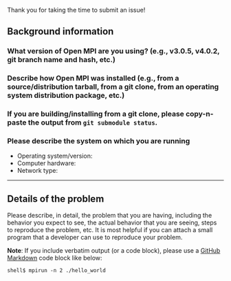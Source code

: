 Thank you for taking the time to submit an issue!

## Background information

### What version of Open MPI are you using? (e.g., v3.0.5, v4.0.2, git branch name and hash, etc.)



### Describe how Open MPI was installed (e.g., from a source/distribution tarball, from a git clone, from an operating system distribution package, etc.)



### If you are building/installing from a git clone, please copy-n-paste the output from `git submodule status`.



### Please describe the system on which you are running

* Operating system/version:
* Computer hardware:
* Network type:

-----------------------------

## Details of the problem

Please describe, in detail, the problem that you are having, including the behavior you expect to see, the actual behavior that you are seeing, steps to reproduce the problem, etc.  It is most helpful if you can attach a small program that a developer can use to reproduce your problem.

**Note**: If you include verbatim output (or a code block), please use a [GitHub Markdown](https://help.github.com/articles/creating-and-highlighting-code-blocks/) code block like below:
```shell
shell$ mpirun -n 2 ./hello_world
```


